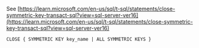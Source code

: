 See [https://learn.microsoft.com/en-us/sql/t-sql/statements/close-symmetric-key-transact-sql?view=sql-server-ver16](https://learn.microsoft.com/en-us/sql/t-sql/statements/close-symmetric-key-transact-sql?view=sql-server-ver16)
```
CLOSE { SYMMETRIC KEY key_name | ALL SYMMETRIC KEYS }
```
